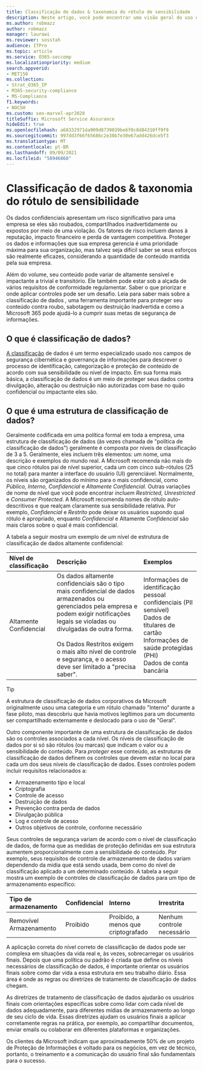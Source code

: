 ```yaml
---
title: Classificação de dados & taxonomia do rótulo de sensibilidade
description: Neste artigo, você pode encontrar uma visão geral do uso da classificação de dados & taxonomia de rótulo de sensibilidade com Microsoft 365.
ms.author: robmazz
author: robmazz
manager: laurawi
ms.reviewer: sosstah
audience: ITPro
ms.topic: article
ms.service: O365-seccomp
ms.localizationpriority: medium
search.appverid:
- MET150
ms.collection:
- Strat_O365_IP
- M365-security-compliance
- MS-Compliance
f1.keywords:
- NOCSH
ms.custom: seo-marvel-apr2020
titleSuffix: Microsoft Service Assurance
hideEdit: true
ms.openlocfilehash: a68332971da909d8739039be6f0c8d84310ff9f9
ms.sourcegitcommit: 997dd3f66f65686c2e38b7e30e67add426dce5f3
ms.translationtype: MT
ms.contentlocale: pt-BR
ms.lasthandoff: 09/09/2021
ms.locfileid: "58946868"
---
```

# <a name="data-classification--sensitivity-label-taxonomy"></a>Classificação de dados & taxonomia do rótulo de sensibilidade

Os dados confidenciais apresentam um risco significativo para uma empresa se eles são roubados, compartilhados inadvertidamente ou expostos por meio de uma violação. Os fatores de risco incluem danos à reputação, impacto financeiro e perda de vantagem competitiva. Proteger os dados e informações que sua empresa gerencia é uma prioridade máxima para sua organização, mas talvez seja difícil saber se seus esforços são realmente eficazes, considerando a quantidade de conteúdo mantida pela sua empresa.

Além do volume, seu conteúdo pode variar de altamente sensível e impactante a trivial e transitório. Ele também pode estar sob a alçada de vários requisitos de conformidade regulamentar. Saber o que priorizar e onde aplicar controles pode ser um desafio. Leia para saber mais sobre a classificação de dados *,* uma ferramenta importante para proteger seu conteúdo contra roubo, sabotagem ou destruição inadvertida e como a Microsoft 365 pode ajudá-lo a cumprir suas metas de segurança de informações.

## <a name="what-is-data-classification"></a>O que é classificação de dados?

[A classificação](/microsoft-365/compliance/data-classification-overview) de dados é um termo especializado usado nos campos de segurança cibernética e governança de informações para descrever o processo de identificação, categorização e proteção de conteúdo de acordo com sua sensibilidade ou nível de impacto. Em sua forma mais básica, a classificação de dados é um meio de proteger seus dados contra divulgação, alteração ou destruição não autorizadas com base no quão confidencial ou impactante eles são.

## <a name="what-is-a-data-classification-framework"></a>O que é uma estrutura de classificação de dados?

Geralmente codificada em uma política formal em toda a empresa, uma estrutura de classificação de dados (às vezes chamada de "política de classificação de dados") geralmente é composta por níveis de classificação de 3 a 5. Geralmente, eles incluem três elementos: um nome, uma descrição e exemplos do mundo real. A Microsoft recomenda não mais do que cinco rótulos pai de nível superior, cada um com cinco sub-rótulos (25 no total) para manter a interface do usuário (UI) gerenciável. Normalmente, os níveis são organizados do mínimo para o mais confidencial, como *Público,* *Interno,* *Confidencial* e *Altamente* 
 *Confidencial.* Outras variações de nome de nível que você pode encontrar *incluem Restricted,* *Unrestricted* e *Consumer Protected*. A Microsoft recomenda nomes de rótulo auto-descritivos e que realçam claramente sua sensibilidade relativa. Por exemplo, *Confidencial* e *Restrito* pode deixar os usuários supondo qual rótulo é apropriado, enquanto *Confidencial* e Altamente *Confidencial* são mais claros sobre o qual é mais confidencial. 

A tabela a seguir mostra um exemplo de *um* nível de estrutura de classificação de dados altamente confidencial:

|**Nível de classificação**|**Descrição**|**Exemplos**|
|:-----------------------|:--------------|:-----------|
| Altamente Confidencial | Os dados altamente confidenciais são o tipo mais confidencial de dados armazenados ou gerenciados pela empresa e podem exigir notificações legais se violadas ou divulgadas de outra forma. <br><br> Os Dados Restritos exigem o mais alto nível de controle e segurança, e o acesso deve ser limitado a "precisa saber". | Informações de identificação pessoal confidenciais (PII sensível) <br> Dados de titulares de cartão <br> Informações de saúde protegidas (PHI) <br> Dados de conta bancária |

>[!TIP]
>A estrutura de classificação de dados corporativos da Microsoft originalmente usou uma categoria e um rótulo chamado "Interno" durante a fase piloto, mas descobriu que havia motivos legítimos para um documento ser compartilhado externamente e deslocado para o uso de "Geral".

Outro componente importante de uma estrutura de classificação de dados são os controles associados a cada nível. Os níveis de classificação de dados por si só são rótulos (ou marcas) que indicam o valor ou a sensibilidade do conteúdo. Para *proteger* esse conteúdo, as estruturas de classificação de dados definem os controles que devem estar no local para cada um dos seus níveis de classificação de dados. Esses controles podem incluir requisitos relacionados a:

- Armazenamento tipo e local
- Criptografia
- Controle de acesso
- Destruição de dados
- Prevenção contra perda de dados
- Divulgação pública
- Log e controle de acesso
- Outros objetivos de controle, conforme necessário

Seus controles de segurança variam de acordo com o nível de classificação de dados, de forma que as medidas de proteção definidas em sua estrutura aumentem proporcionalmente com a sensibilidade do conteúdo. Por exemplo, seus requisitos de controle de armazenamento de dados variam dependendo da mídia que está sendo usada, bem como do nível de classificação aplicado a um determinado conteúdo. A tabela a seguir mostra um exemplo de controles de classificação de dados para um tipo de armazenamento específico:

|**Tipo de armazenamento**|**Confidencial**|**Interno**|**Irrestrita**|
|:---------------|:---------------|:-----------|:---------------|
| Removível Armazenamento | Proibido | Proibido, a menos que criptografado | Nenhum controle necessário |

A aplicação correta do nível correto de classificação de dados pode ser complexa em situações da vida real e, às vezes, sobrecarregar os usuários finais. Depois que uma política ou padrão é criada que define os níveis necessários de classificação de dados, é importante orientar os usuários finais sobre como dar vida a essa estrutura em seu trabalho diário. Essa área é onde as regras ou diretrizes de tratamento de classificação de dados chegam.

As diretrizes de tratamento de classificação de dados ajudarão os usuários finais com orientações específicas sobre como lidar com cada nível de dados adequadamente, para diferentes mídias de armazenamento ao longo de seu ciclo de vida. Essas diretrizes ajudam os usuários finais a aplicar corretamente regras na prática, por exemplo, ao compartilhar documentos, enviar emails ou colaborar em diferentes plataformas e organizações.

Os clientes da Microsoft indicam que aproximadamente 50% de um projeto de Proteção de Informações é voltado para os negócios, em vez de técnico, portanto, o treinamento e a comunicação do usuário final são fundamentais para o sucesso.
